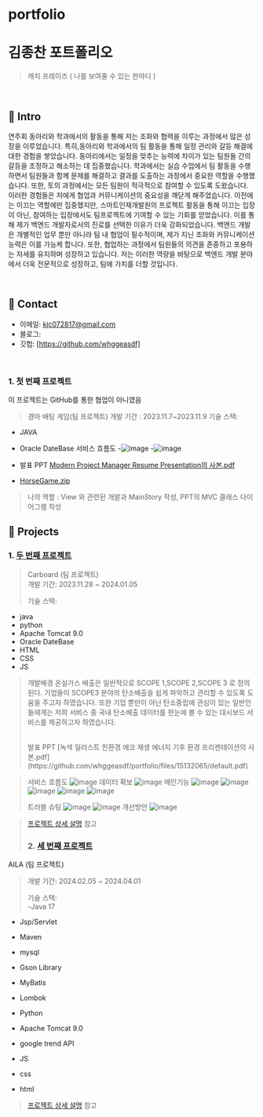 # portfolio
# 김종찬 포트폴리오
>캐치 프레이즈 ( 나를 보여줄 수 있는 한마디 )
>

</br>

## :pushpin: Intro
연주회 동아리와 학과에서의 활동을 통해 저는 조화와 협력을 이루는 과정에서 많은 성장을 이루었습니다. 특히,동아리와 학과에서의 팀 활동을 통해 일정 관리와 갈등 해결에 대한 경험을 쌓았습니다. 동아리에서는 일정을 맞추는 능력에 차이가 있는 팀원들 간의 갈등을 조정하고 해소하는 데 집중했습니다.
학과에서는 실습 수업에서 팀 활동을 수행하면서 팀원들과 함께 문제를 해결하고 결과를 도출하는 과정에서 중요한 역할을 수행했습니다. 또한, 토의 과정에서는 모든 팀원이 적극적으로 참여할 수 있도록 도왔습니다.
이러한 경험들은 저에게 협업과 커뮤니케이션의 중요성을 깨닫게 해주었습니다. 이전에는 이끄는 역할에만 집중했지만, 스마트인재개발원의 프로젝트 활동을 통해 이끄는 입장이 아닌, 참여하는 입장에서도 팀프로젝트에 기여할 수 있는 기회를 얻었습니다. 이를 통해 제가 백엔드 개발자로서의 진로를 선택한 이유가 더욱 강화되었습니다. 백엔드 개발은 개별적인 업무 뿐만 아니라 팀 내 협업이 필수적이며, 제가 지닌 조화와 커뮤니케이션 능력은 이를 가능케 합니다. 또한, 협업하는 과정에서 팀원들의 의견을 존중하고 포용하는 자세를 유지하며 성장하고 있습니다. 저는 이러한 역량을 바탕으로 백엔드 개발 분야에서 더욱 전문적으로 성장하고, 팀에 가치를 더할 것입니다.

</br>

## :pushpin: Contact
- 이메일: kjc072817@gmail.com
- 블로그: 
- 깃헙: [https://github.com/whggeasdf]

</br>

### 1. 첫 번째 프로젝트
이 프로젝트는 GitHub를 통한 협업이 아니였음
>경마 배팅 게임(팀 프로젝트)
>개발 기간 : 2023.11.7~2023.11.9
>기술 스택:
  - JAVA
  - Oracle DateBase
서비스 흐름도
  -![image](https://github.com/whggeasdf/portfolio/assets/152270440/061065c7-83c5-47b7-bc43-de12cee7aec2)
  -![image](https://github.com/whggeasdf/portfolio/assets/152270440/7d8babb1-1346-474c-ae96-c646311e4059)

  - 발표 PPT
[Modern Project Manager Resume Presentation의 사본.pdf](https://github.com/whggeasdf/portfolio/files/15131681/Modern.Project.Manager.Resume.Presentation.pdf)
  - [HorseGame.zip](https://github.com/whggeasdf/portfolio/files/15131846/HorseGame.zip)
> 나의 역할 : View 와 관련된 개발과 MainStory 작성, PPT의 MVC 클래스 다이어그램 작성



## :pushpin: Projects
### 1. [두 번째 프로젝트](https://github.com/SMHRD-2021-KDT-AI-16/Intgram_Repo)
>Carboard  (팀 프로젝트)  
>개발 기간: 2023.11.28 ~ 2024.01.05  
>  
>기술 스택:  
  - java 
  - python
  - Apache Tomcat 9.0
  - Oracle DateBase
  - HTML
  - CSS
  - JS
> 개발배경
온실가스 배출은 일반적으로 SCOPE 1,SCOPE 2,SCOPE 3 로 정의된다.
기업들이 SCOPE3 분야의 탄소배출을 쉽게 파악하고 관리할 수 있도록 도움을 주고자 하였습니다. 또한 기업 뿐만이 아닌 탄소중립에 관심이 있는 일반인들에게는 저희 서비스 중 국내 탄소배출 데이터를 한눈에 볼 수 있는 대시보드 서비스를 제공하고자 하였습니다.
>
> <br>
>발표 PPT
> [녹색 일러스트 친환경 에코 재생 에너지 기후 환경 프리젠테이션의 사본.pdf](https://github.com/whggeasdf/portfolio/files/15132065/default.pdf)

 > 서비스 흐름도
>  ![image](https://github.com/whggeasdf/portfolio/assets/152270440/06234277-af75-40e2-8959-41efb7ad7257)
 > 데이터 확보
> ![image](https://github.com/whggeasdf/portfolio/assets/152270440/9dbf3fc6-baf7-4977-8129-abeb4df6614a)
>메인기능
> ![image](https://github.com/whggeasdf/portfolio/assets/152270440/583739d9-a11e-4827-a10e-de1bf2d8c314)
> ![image](https://github.com/whggeasdf/portfolio/assets/152270440/21bf5f28-04e9-4303-a1eb-fc87e26cdaa6)
> ![image](https://github.com/whggeasdf/portfolio/assets/152270440/9fb96f41-1874-4223-a78d-bbe479112abb)
> ![image](https://github.com/whggeasdf/portfolio/assets/152270440/ed7b0708-a7d1-45bc-af84-2c37c360d05f)
> ![image](https://github.com/whggeasdf/portfolio/assets/152270440/7fa7f197-ba00-4f58-932b-b06ac4c68ad6)
>
> 트러블 슈팅
> ![image](https://github.com/whggeasdf/portfolio/assets/152270440/10043bab-68c1-4a2d-9ebc-ff1bb582ce6c)
> ![image](https://github.com/whggeasdf/portfolio/assets/152270440/4064272f-744c-4750-b52d-a919df4b3f10)
> 개선방안
> ![image](https://github.com/whggeasdf/portfolio/assets/152270440/be872f82-9c39-4582-896f-a7ef45d4cba2)
> 













>  
>[프로젝트 상세 설명](https://github.com/SMHRD-2021-KDT-AI-16/Intgram_Repo/blob/master/README.md) 참고
>
> ### 2. [세 번째 프로젝트](https://github.com/SMHRD-2021-KDT-AI-16/AILA-Repo)
AILA  (팀 프로젝트)  
>개발 기간: 2024.02.05 ~ 2024.04.01  
>  
>기술 스택:  
  -Java 17
  - Jsp/Servlet
  - Maven
  - mysql
  - Gson Library
  - MyBatis
  - Lombok
  - Python
  - Apache Tomcat 9.0
  - google trend API


  - JS
  - css
  - html
>  
>[프로젝트 상세 설명](https://github.com/SMHRD-2021-KDT-AI-16/AILA-Repo) 참고
